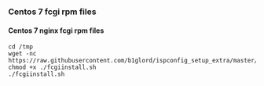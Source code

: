 ### Centos 7 fcgi rpm files
#### Centos 7 nginx fcgi rpm files
```
cd /tmp
wget -nc https://raw.githubusercontent.com/b1glord/ispconfig_setup_extra/master/centos7/fcgi/fcgiinstall.sh
chmod +x ./fcgiinstall.sh
./fcgiinstall.sh
```
